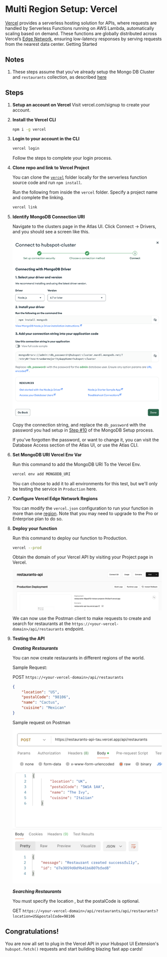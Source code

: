 # Multi Region Setup: Vercel

[Vercel](https://vercel.com/docs) provides a serverless hosting solution for APIs, where requests are handled by Serverless Functions running on AWS Lambda, automatically scaling based on demand. These functions are globally distributed across Vercel’s [Edge Network](https://vercel.com/docs/edge-network), ensuring low-latency responses by serving requests from the nearest data center.
Getting Started

## Notes

1. These steps assume that you've already setup the Mongo DB Cluster and `restaurants` collection, as described [here](../mongodb-atlas/README.md)

## Steps

1.  **Setup an account on Vercel**
    Visit vercel.com/signup to create your account.

2. **Install the Vercel CLI**

    ```bash
    npm i -g vercel
    ```
3. **Login to your account in the CLI**
    ```bash
    vercel login
    ```

    Follow the steps to complete your login process.

4. **Clone repo and link to Vercel Project**

    You can clone the [`vercel`](../vercel/) folder locally for the serverless function source code and run `npm install`.

    Run the following from inside the `vercel` folder. Specify a project name and complete the linking.

    ```bash
    vercel link
    ```

5. **Identify MongoDB Connection URI**

    Navigate to the clusters page in the Atlas UI. Click Connect -> Drivers, and you should see a screen like this.

    ![Connection String](./images/connection-string.png)

    Copy the connection string, and replace the `db_password` with the password you had setup in [Step #10](../mongodb-atlas/README.md#create-a-database-user) of the MongoDB Setup process.

    If you've forgotten the password, or want to change it, you can visit the Database Access section of the Atlas UI, or use the Atlas CLI.

6. **Set MongoDB URI Vercel Env Var**

    Run this command to add the MongoDB URI To the Vercel Env.

    ```bash
    vercel env add MONGODB_URI
    ```

    You can choose to add it to all environments for this test, but we'll only be testing the service in `Production` here.

7. **Configure Vercel Edge Network Regions**

    You can modify the `vercel.json` configuration to run your function in more than one [region](https://vercel.com/docs/edge-network/regions). Note that you may need to upgrade to the Pro or Enterprise plan to do so.

8. **Deploy your function**

    Run this command to deploy our function to Production.

    ```bash
    vercel --prod
    ```

    Obtain the domain of your Vercel API by visiting your Project page in Vercel.

    ![Vercel Domain](./images/vercel-domain.png)

    We can now use the Postman client to make requests to create and search for restaurants at the `https://<your-vercel-domain>/api/restaurants` endpoint.

9. **Testing the API**

    ***Creating Restaurants***

    You can now create restaurants in different regions of the world.

    Sample Request:

    POST `https://<your-vercel-domain>/api/restaurants`
    ```json
    {
        "location": "US",
        "postalCode": "98106",
        "name": "Cactus",
        "cuisine": "Mexican"
    }
    ```

    Sample request on Postman

    ![Postman](./images/postman.png)

    ***Searching Restaurants***

    You must specify the location , but the postalCode is optional.

    GET `https://<your-vercel-domain>/api/restaurants/api/restaurants?location=US&postalCode=98106`

## Congratulations!

You are now all set to plug in the Vercel API in your Hubspot UI Extension's `hubspot.fetch()` requests and start building blazing fast app cards!
